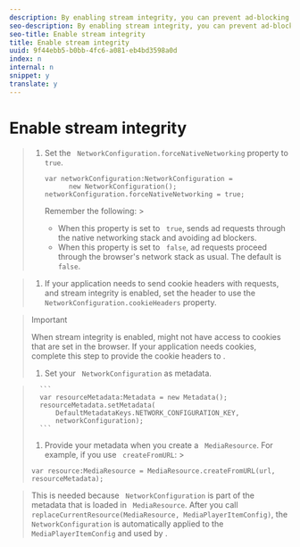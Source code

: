 ```yaml
---
description: By enabling stream integrity, you can prevent ad-blocking software from blocking ads.
seo-description: By enabling stream integrity, you can prevent ad-blocking software from blocking ads.
seo-title: Enable stream integrity
title: Enable stream integrity
uuid: 9f44ebb5-b0bb-4fc6-a081-eb4bd3598a0d
index: n
internal: n
snippet: y
translate: y
---
```


# Enable stream integrity


>1. Set the ` NetworkConfiguration.forceNativeNetworking` property to ` true`.
>    
>       ```
>       var networkConfiguration:NetworkConfiguration =   
>             new NetworkConfiguration(); 
>       networkConfiguration.forceNativeNetworking = true;
>       ```
>       Remember the following: >    
>    * When this property is set to ` true`,  <!-- PH element: phrases/primetime-sdk-name --> sends ad requests through the native networking stack and avoiding ad blockers.
>    * When this property is set to ` false`, ad requests proceed through the browser's network stack as usual. The default is ` false`.

>    
>1. If your application needs to send cookie headers with requests, and stream integrity is enabled, set the header to use the ` NetworkConfiguration.cookieHeaders` property.

>   >[!IMPORTANT]
>   >
>   >When stream integrity is enabled, <!-- PH element: phrases/primetime-sdk-name --> might not have access to cookies that are set in the browser. If your application needs cookies, complete this step to provide the cookie headers to <!-- PH element: phrases/primetime-sdk-name --> .
>
>1. Set your ` NetworkConfiguration` as metadata.

>    
>       ```
>       var resourceMetadata:Metadata = new Metadata(); 
>       resourceMetadata.setMetadata(  
>           DefaultMetadataKeys.NETWORK_CONFIGURATION_KEY,  
>           networkConfiguration);
>       ```
>1. Provide your metadata when you create a ` MediaResource`.
>   For example, if you use ` createFromURL`: >
>   ```
>   var resource:MediaResource = MediaResource.createFromURL(url, resourceMetadata);
>   ```

>   This is needed because ` NetworkConfiguration` is part of the metadata that is loaded in ` MediaResource`. After you call ` replaceCurrentResource(MediaResource, MediaPlayerItemConfig)`, the ` NetworkConfiguration` is automatically applied to the ` MediaPlayerItemConfig` and used by  <!-- PH element: phrases/primetime-sdk-name --> .
>
